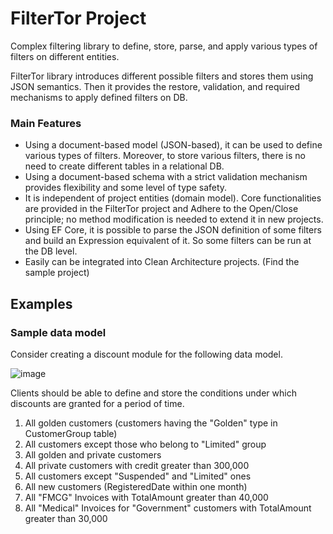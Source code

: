 # FilterTor Project
Complex filtering library to define, store, parse, and apply various types of filters on different entities.  
 
FilterTor library introduces different possible filters and stores them using JSON semantics. Then it provides the restore, validation, and required mechanisms to apply defined filters on DB.  

### Main Features

- Using a document-based model (JSON-based), it can be used to define various types of filters. Moreover, to store various filters, there is no need to create different tables in a relational DB.
- Using a document-based schema with a strict validation mechanism provides flexibility and some level of type safety.
- It is independent of project entities (domain model). Core functionalities are provided in the FilterTor project and Adhere to the Open/Close principle; no method modification is needed to extend it in new projects.
- Using EF Core, it is possible to parse the JSON definition of some filters and build an Expression equivalent of it. So some filters can be run at the DB level.
- Easily can be integrated into Clean Architecture projects. (Find the sample project)

## Examples

### Sample data model
Consider creating a discount module for the following data model. 

![image](https://user-images.githubusercontent.com/7770893/208354329-1f365f50-c394-4056-bd2f-01258b65c224.png)

Clients should be able to define and store the conditions under which discounts are granted for a period of time. 

1. All golden customers (customers having the "Golden" type in CustomerGroup table)
1. All customers except those who belong to "Limited" group
1. All golden and private customers 
1. All private customers with credit greater than 300,000
1. All customers except "Suspended" and "Limited" ones
1. All new customers (RegisteredDate within one month) 
1. All "FMCG" Invoices with TotalAmount greater than 40,000
1. All "Medical" Invoices for "Government" customers with TotalAmount greater than 30,000




